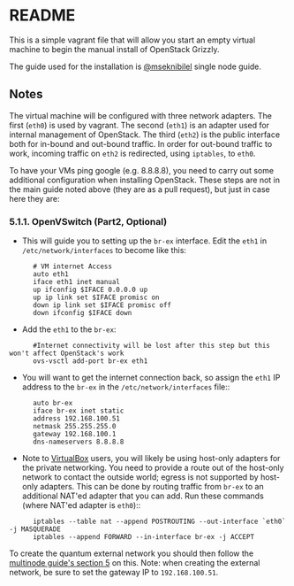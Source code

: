 # README

This is a simple vagrant file that will allow you start an empty virtual machine to begin the manual install of OpenStack Grizzly. 

The guide used for the installation is [@mseknibilel](https://github.com/mseknibilel/OpenStack-Grizzly-Install-Guide/blob/OVS_SingleNode/OpenStack_Grizzly_Install_Guide.rst) single node guide.

## Notes
The virtual machine will be configured with three network adapters. The first (`eth0`) is used by vagrant. The second (`eth1`) is an adapter used for internal management of OpenStack. The third (`eth2`) is the public interface both for in-bound and out-bound traffic. In order for out-bound traffic to work, incoming traffic on `eth2` is redirected, using `iptables`, to `eth0`. 

To have your VMs ping google (e.g. 8.8.8.8), you need to carry out some additional configuration when installing OpenStack. These steps are not in the main guide noted above (they are as a pull request), but just in case here they are:


### 5.1.1. OpenVSwitch (Part2, Optional)


* This will guide you to setting up the `br-ex` interface. Edit the `eth1` in `/etc/network/interfaces` to become like this:

```
      # VM internet Access 
      auto eth1 
      iface eth1 inet manual 
      up ifconfig $IFACE 0.0.0.0 up 
      up ip link set $IFACE promisc on 
      down ip link set $IFACE promisc off 
      down ifconfig $IFACE down 
```

* Add the `eth1` to the `br-ex`:

```
      #Internet connectivity will be lost after this step but this won't affect OpenStack's work
      ovs-vsctl add-port br-ex eth1
```

* You will want to get the internet connection back, so assign the `eth1` IP address to the `br-ex` in the `/etc/network/interfaces` file::

```
      auto br-ex
      iface br-ex inet static
      address 192.168.100.51
      netmask 255.255.255.0
      gateway 192.168.100.1
      dns-nameservers 8.8.8.8
```

* Note to [VirtualBox](http://www.virtualbox.org) users, you will likely be using host-only adapters for the private networking. You need to provide a route out of the host-only network to contact the outside world; egress is not supported by host-only adapters. This can be done by routing traffic from `br-ex` to an additional NAT'ed adapter that you can add. Run these commands (where NAT'ed adapter is `eth0`)::

```
      iptables --table nat --append POSTROUTING --out-interface `eth0` -j MASQUERADE
      iptables --append FORWARD --in-interface br-ex -j ACCEPT
```

To create the quantum external network you should then follow the [multinode guide's section 5](https://github.com/mseknibilel/OpenStack-Grizzly-Install-Guide/blob/OVS_MultiNode/OpenStack_Grizzly_Install_Guide.rst#5-your-first-vm) on this. Note: when creating the external network, be sure to set the gateway IP to `192.168.100.51`.
